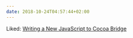 ```yaml
---
date: 2018-10-24T04:57:44+02:00
---
```


Liked: [Writing a New JavaScript to Cocoa Bridge](http://shapeof.com/archives/2018/9/writing_a_new_javascript_to_cocoa_bridge.html)
